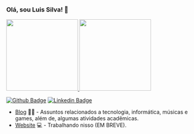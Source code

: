 ### Olá, sou Luis Silva! 👋


<div>
    <a href="https://github.com/kallsnake">
    <img height="190em" src="https://github-readme-stats.vercel.app/api?username=kallsnake&show_icons=true&theme=radical&include_all_commits=true&count-private=true"/> 
    <img height="190em" src="https://github-readme-stats.vercel.app/api/top-langs/?username=kallsnake&layout=compact&langs_count=16&theme=radical"/>
</div> 

    
[![Github Badge](https://img.shields.io/badge/-Github-000?style=flat-square&logo=Github&logoColor=white&link=https://github.com/fagnerpsantos)](https://github.com/kallsnake)
[![Linkedin Badge](https://img.shields.io/badge/-LinkedIn-blue?style=flat-square&logo=Linkedin&logoColor=white&link=https://www.linkedin.com/in/fagnerpsantos/)](https://www.linkedin.com/in/kallsnake/)

    
- [Blog](https://kallsnake.blogspot.com/) ✍🏼 - Assuntos relacionados a tecnologia, informática, músicas e games, além de, algumas atividades acadêmicas.
- [Website](https://kallsnake.github.io/) 💻 - Trabalhando nisso (EM BREVE).


    
<!--
**KallSnake/KallSnake** is a ✨ _special_ ✨ repository because its `README.md` (this file) appears on your GitHub profile.

Here are some ideas to get you started:

- 🔭 I’m currently working on ...
- 🌱 I’m currently learning ...
- 👯 I’m looking to collaborate on ...
- 🤔 I’m looking for help with ...
- 💬 Ask me about ...
- 📫 How to reach me: ...
- 😄 Pronouns: ...
- ⚡ Fun fact: ...
-->
